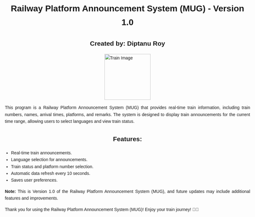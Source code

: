 <!DOCTYPE html>
<html>
<head>
  <title>Railway Platform Announcement System (MUG) - Version 1.0</title>
  <style>
    body {
      font-family: Arial, sans-serif;
      line-height: 1.6;
      max-width: 800px;
      margin: 0 auto;
      padding: 20px;
    }
    h1 {
      text-align: center;
    }
    h2 {
      text-align: center;
    }
    img {
      display: block;
      margin: 0 auto;
      width: 150px;
    }
    ul {
      list-style-type: disc;
      padding-left: 20px;
    }
    p {
      text-align: justify;
    }
  </style>
</head>
<body>
  <h1>Railway Platform Announcement System (MUG) - Version 1.0</h1>
  <h2>Created by: Diptanu Roy</h2>
  <img src="train_image.png" alt="Train Image">
  <p>This program is a Railway Platform Announcement System (MUG) that provides real-time train information, including train numbers, names, arrival times, platforms, and remarks. The system is designed to display train announcements for the current time range, allowing users to select languages and view train status.</p>

  <h2>Features:</h2>
  <ul>
    <li>Real-time train announcements.</li>
    <li>Language selection for announcements.</li>
    <li>Train status and platform number selection.</li>
    <li>Automatic data refresh every 10 seconds.</li>
    <li>Saves user preferences.</li>
  </ul>

  <p><strong>Note:</strong> This is Version 1.0 of the Railway Platform Announcement System (MUG), and future updates may include additional features and improvements.</p>

  <p>Thank you for using the Railway Platform Announcement System (MUG)! Enjoy your train journey! 🚆🚄</p>
</body>
</html>
